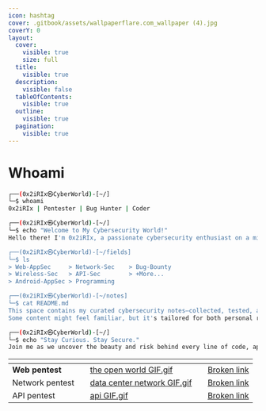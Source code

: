 ```yaml
---
icon: hashtag
cover: .gitbook/assets/wallpaperflare.com_wallpaper (4).jpg
coverY: 0
layout:
  cover:
    visible: true
    size: full
  title:
    visible: true
  description:
    visible: false
  tableOfContents:
    visible: true
  outline:
    visible: true
  pagination:
    visible: true
---
```


# Whoami

```bash
┌──(0x2iRIx㉿CyberWorld)-[~/]
└─$ whoami
0x2iRIx | Pentester | Bug Hunter | Coder

┌──(0x2iRIx㉿CyberWorld)-[~/]
└─$ echo "Welcome to My Cybersecurity World!"
Hello there! I'm 0x2iRIx, a passionate cybersecurity enthusiast on a mission to explore, learn, and share knowledge across the digital security landscape.

┌──(0x2iRIx㉿CyberWorld)-[~/fields]
└─$ ls
> Web-AppSec     > Network-Sec    > Bug-Bounty
> Wireless-Sec   > API-Sec        > +More...
> Android-AppSec > Programming        

┌──(0x2iRIx㉿CyberWorld)-[~/notes]
└─$ cat README.md
This space contains my curated cybersecurity notes—collected, tested, and constantly updated from real-world experience, labs, and writeups.
Some content might feel familiar, but it's tailored for both personal reference and to support others on their infosec journey.

┌──(0x2iRIx㉿CyberWorld)-[~/]
└─$ echo "Stay Curious. Stay Secure."
Join me as we uncover the beauty and risk behind every line of code, app, and network. ⚡

```

<table data-view="cards"><thead><tr><th></th><th></th><th data-hidden data-card-cover data-type="files"></th><th data-hidden></th><th data-hidden data-card-target data-type="content-ref"></th></tr></thead><tbody><tr><td><strong>Web pentest</strong></td><td></td><td><a href=".gitbook/assets/the open world GIF.gif">the open world GIF.gif</a></td><td></td><td><a href="broken-reference">Broken link</a></td></tr><tr><td>Network pentest</td><td></td><td><a href=".gitbook/assets/data center network GIF.gif">data center network GIF.gif</a></td><td></td><td><a href="broken-reference">Broken link</a></td></tr><tr><td>API pentest</td><td></td><td><a href=".gitbook/assets/api GIF.gif">api GIF.gif</a></td><td></td><td><a href="broken-reference">Broken link</a></td></tr></tbody></table>
